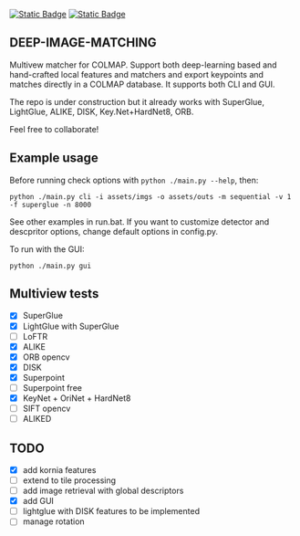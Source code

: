 [![Static Badge](https://img.shields.io/badge/Powered_by-Kornia-green)](https://github.com/kornia/kornia) [![Static Badge](https://img.shields.io/badge/Matches_for-COLMAP-red)](https://github.com/colmap/colmap)

## DEEP-IMAGE-MATCHING
Multivew matcher for COLMAP. Support both deep-learning based and hand-crafted local features and matchers and export keypoints and matches directly in a COLMAP database. It supports both CLI and GUI.

The repo is under construction but it already works with SuperGlue, LightGlue, ALIKE, DISK, Key.Net+HardNet8, ORB.

Feel free to collaborate!

## Example usage
Before running check options with `python ./main.py --help`, then:
```
python ./main.py cli -i assets/imgs -o assets/outs -m sequential -v 1 -f superglue -n 8000
```
See other examples in run.bat. If you want to customize detector and descpritor options, change default options in config.py. 

To run with the GUI:
```
python ./main.py gui
```

## Multiview tests
- [X] SuperGlue
- [X] LightGlue with SuperGlue
- [ ] LoFTR
- [X] ALIKE
- [X] ORB opencv
- [X] DISK
- [X] Superpoint
- [ ] Superpoint free
- [X] KeyNet + OriNet + HardNet8
- [ ] SIFT opencv
- [ ] ALIKED

## TODO
- [X] add kornia features
- [ ] extend to tile processing
- [ ] add image retrieval with global descriptors
- [X] add GUI
- [ ] lightglue with DISK features to be implemented
- [ ] manage rotation